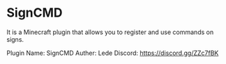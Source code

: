 # SignCMD

It is a Minecraft plugin that allows you to register and use commands on signs.

Plugin Name: SignCMD
Auther: Lede
Discord: https://discord.gg/ZZc7fBK


